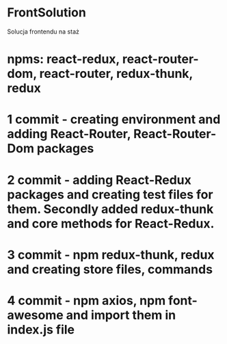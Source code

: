 # FrontSolution
Solucja frontendu na staż

# npms: react-redux, react-router-dom, react-router, redux-thunk, redux

# 1 commit - creating environment and adding React-Router, React-Router-Dom packages
# 2 commit - adding React-Redux packages and creating test files for them. Secondly added redux-thunk and core methods for React-Redux.
# 3 commit - npm redux-thunk, redux and creating store files, commands
# 4 commit - npm axios, npm font-awesome and import them in index.js file